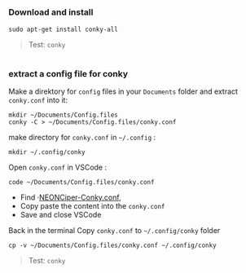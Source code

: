 #
### Download and install
```
sudo apt-get install conky-all
```
> Test: `conky`
#
### extract a config file for conky
Make a direktory for `config` files in your `Documents` folder and extract `conky.conf` into it:
```
mkdir ~/Documents/Config.files
conky -C > ~/Documents/Config.files/conky.conf
```
make directory for `conky.conf` in `~/.config` :
``` 
mkdir ~/.config/conky
```
Open `conky.conf` in VSCode :
```
code ~/Documents/Config.files/conky.conf
```
- Find ·[NEONCiper-Conky.conf](https://github.com/kenpc-git/NEONCipher-Conky.conf-FIXED/blob/main/conky.conf),
- Copy paste the content into the `conky.conf`
- Save and close VSCode 


Back in the terminal Copy `conky.conf` to `~/.config/conky` folder
```
cp -v ~/Documents/Config.files/conky.conf ~/.config/conky
```
> Test: `conky`

